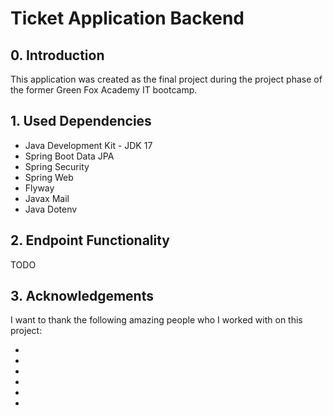 
# Ticket Application Backend

## 0. Introduction 
This application was created as the final project during the project phase of the former Green Fox Academy IT bootcamp. 

## 1. Used Dependencies

- Java Development Kit - JDK 17
- Spring Boot Data JPA
- Spring Security
- Spring Web
- Flyway
- Javax Mail
- Java Dotenv

## 2. Endpoint Functionality
TODO

## 3. Acknowledgements
I want to thank the following amazing people who I worked with on this project:

-
-
-
-
-
-
